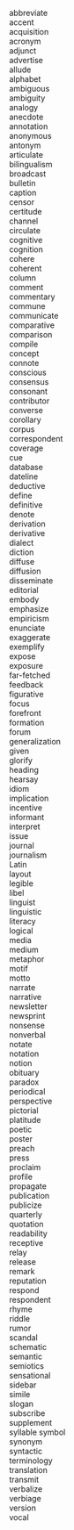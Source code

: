 abbreviate  
accent   
acquisition  
acronym  
adjunct  
advertise  
allude  
alphabet  
ambiguous  
ambiguity  
analogy  
anecdote  
annotation  
anonymous  
antonym  
articulate  
bilingualism  
broadcast  
bulletin  
caption  
censor  
certitude  
channel  
circulate  
cognitive  
cognition  
cohere  
coherent  
column  
comment  
commentary  
commune  
communicate  
comparative  
comparison  
compile  
concept  
connote  
conscious  
consensus  
consonant  
contributor  
converse  
corollary  
corpus  
correspondent  
coverage  
cue  
database  
dateline  
deductive  
define  
definitive  
denote  
derivation  
derivative  
dialect  
diction  
diffuse  
diffusion  
disseminate  
editorial  
embody  
emphasize  
empiricism  
enunciate  
exaggerate  
exemplify  
expose  
exposure  
far-fetched  
feedback  
figurative  
focus  
forefront  
formation  
forum  
generalization  
given  
glorify  
heading  
hearsay  
idiom  
implication  
incentive  
informant  
interpret  
issue  
journal  
journalism  
Latin  
layout  
legible  
libel  
linguist  
linguistic  
literacy  
logical  
media  
medium  
metaphor  
motif  
motto  
narrate  
narrative  
newsletter  
newsprint  
nonsense  
nonverbal  
notate  
notation  
notion  
obituary  
paradox  
periodical  
perspective  
pictorial  
platitude  
poetic  
poster  
preach  
press  
proclaim  
profile  
propagate  
publication  
publicize  
quarterly  
quotation  
readability  
receptive  
relay  
release  
remark  
reputation  
respond  
respondent  
rhyme  
riddle  
rumor  
scandal  
schematic  
semantic  
semiotics  
sensational  
sidebar  
simile  
slogan  
subscribe  
supplement  
syllable
symbol  
synonym  
syntactic  
terminology  
translation  
transmit  
verbalize  
verbiage  
version  
vocal  
